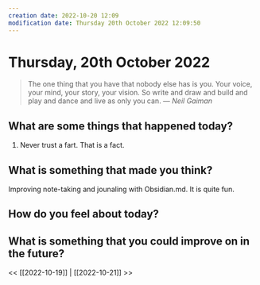 ```yaml
---
creation date: 2022-10-20 12:09
modification date: Thursday 20th October 2022 12:09:50
---
```

# Thursday, 20th October 2022

> The one thing that you have that nobody else has is you. Your voice, your mind, your story, your vision. So write and draw and build and play and dance and live as only you can.
> — <cite>Neil Gaiman</cite>

## What are some things that happened today?

1. Never trust a fart. That is a fact.

## What is something that made you think?

Improving note-taking and jounaling with Obsidian.md. It is quite fun.

## How do you feel about today?


## What is something that you could improve on in the future?



<< [[2022-10-19]] | [[2022-10-21]] >>



